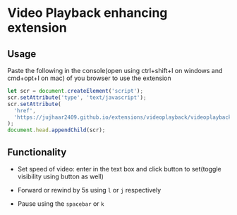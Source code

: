# Video Playback enhancing extension

## Usage

Paste the following in the console(open using ctrl+shift+I on windows and cmd+opt+I on mac) of you browser to use the extension

```js
let scr = document.createElement('script');
scr.setAttribute('type', 'text/javascript');
scr.setAttribute(
  'href',
  'https://jujhaar2409.github.io/extensions/videoplayback/videoplayback.js',
);
document.head.appendChild(scr);
```

## Functionality

- Set speed of video: enter in the text box and click button to set(toggle
  visibility using button as well)

- Forward or rewind by 5s using `l` or `j` respectively

- Pause using the `spacebar` or `k`
